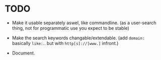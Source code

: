 
# TODO

* Make it usable separately aswel, like commandline.
  (as a user-search thing, not for programmatic use you expect to be stable)
    
* Make the search keywords changable/extendable.
  (add `domain:` basically `like:`.. but with `http[s]://[www.]` infront.)

* Document.
